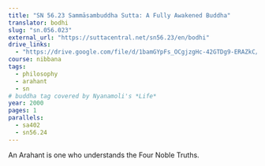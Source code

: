 ```yaml
---
title: "SN 56.23 Sammāsambuddha Sutta: A Fully Awakened Buddha"
translator: bodhi
slug: "sn.056.023"
external_url: "https://suttacentral.net/sn56.23/en/bodhi"
drive_links:
  - "https://drive.google.com/file/d/1bamGYpFs_OCgjzgHc-42GTDg9-ERAZkC/view?usp=drivesdk"
course: nibbana
tags:
  - philosophy
  - arahant
  - sn
# buddha tag covered by Nyanamoli's *Life*
year: 2000
pages: 1
parallels:
  - sa402
  - sn56.24
---
```


An Arahant is one who understands the Four Noble Truths.
